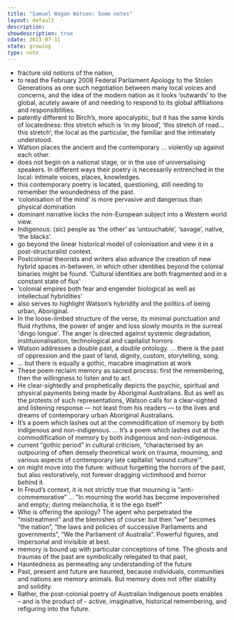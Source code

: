 ```yaml
---
title: "Samuel Wagan Watson: Some notes"
layout: default
description: 
showdescription: true
cdate: 2023-07-11
state: growing
type: note
---
```


- fracture old notions of the nation,
- to read the February 2008 Federal Parliament Apology to the Stolen Generations as one such negotiation between many local voices and concerns, and the idea of the modern nation as it looks ‘outwards’ to the global, acutely aware of and needing to respond to its global affiliations and responsibilities.
- patently different to Birch’s, more apocalyptic, but it has the same kinds of locatedness: this stretch which is ‘in my blood’, ‘this stretch of road…this stretch’; the local as the particular, the familiar and the intimately understood.
- Watson places the ancient and the contemporary ... violently up against each other.
- does not begin on a national stage, or in the use of universalising speakers. In different ways their poetry is necessarily entrenched in the local: intimate voices, places, knowledges.
- this contemporary poetry is located, questioning, still needing to remember the woundedness of the past.
- ‘colonisation of the mind’ is more pervasive and dangerous than physical domination
- dominant narrative locks the non-European subject into a Western world view.
- Indigenous: (sic) people as ‘the other’ as
‘untouchable’, ‘savage’, native, ‘the blacks’.
- go beyond the linear historical model of colonisation and view
it in a post-structuralist context.
- Postcolonial theorists and writers also
advance the creation of new hybrid spaces in-between, in which other identities beyond the colonial
binaries might be found. ‘Cultural identities are both fragmented and in a constant state of flux’
- ‘colonial empires both fear and engender biological as well as
intellectual hybridities’
- also serves to
highlight Watson’s hybridity and the politics of being urban, Aboriginal.
- In the loose-limbed structure of the verse, its minimal punctuation and fluid rhythms, the power of anger and loss slowly mounts in the surreal 'dingo longue'. The anger is directed against systemic degradation, instituionalisation, technological and capitalist horrors
- Watson addresses a double past, a double ontology. ... there is the past of oppression and the past of land, dignity, custom, storytelling, song.
- ... but there is equally a gothic, macabre imagination at work
- These poem reclaim memory as sacred process: first the remembering, then the willingness to listen and to act.
- He clear-sightedly and prophetically depicts the psychic, spiritual and physical payments being made by Aboriginal Australians. But as well as the protests of such representations, Watson calls for a clear-sighted and listening response — not least from his readers — to the lives and dreams of contemporary urban Aboriginal Australians.
- It’s a poem which lashes out at the
commodification of memory by both indigenous and non-indigenous. ... It’s a poem which lashes out at the
commodification of memory by both indigenous and non-indigenous.
- current “gothic period” in cultural criticism, “characterised by an outpouring of often
densely theoretical work on trauma, mourning, and various aspects of contemporary late
capitalist ‘wound culture’”.
- on
might move into the future: without forgetting the horrors of the past, but also
restoratively, not forever dragging victimhood and horror behind it.
- In Freud’s context, it is not strictly true that mourning is “anti-commemorative” ... "In mourning the world has become impoverished and empty; during
melancholia, it is the ego itself"
- Who is offering the apology? The
agent who perpetrated the “mistreatment” and the blemishes of course: but then “we”
becomes “the nation”, “the laws and policies of successive Parliaments and governments”, “We the Parliament of Australia”. Powerful figures, and impersonal and
invisible at best.
- memory is bound up with particular conceptions of time.
The ghosts and traumas of the past are symbolically relegated to that past,
- Hauntedness as permeating any understanding of the future
- Past, present and future are haunted, because individuals, communities and nations are
memory animals. But memory does not offer stability and solidity.
- Rather, the post-colonial poetry of
Australian Indigenous poets enables – and is the product of - active, imaginative,
historical remembering, and refiguring into the future.
